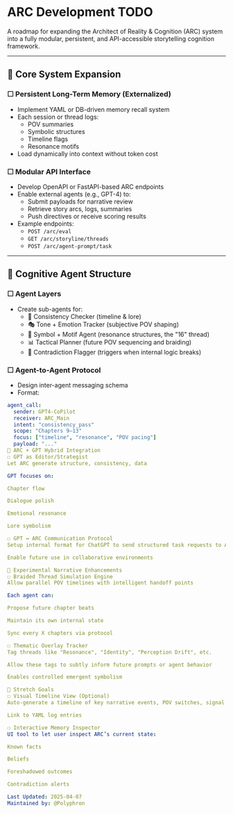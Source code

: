 # ARC Development TODO

A roadmap for expanding the Architect of Reality & Cognition (ARC) system into a fully modular, persistent, and API-accessible storytelling cognition framework.

---

## 🔧 Core System Expansion

### ☐ Persistent Long-Term Memory (Externalized)
- Implement YAML or DB-driven memory recall system
- Each session or thread logs:
  - POV summaries
  - Symbolic structures
  - Timeline flags
  - Resonance motifs
- Load dynamically into context without token cost

### ☐ Modular API Interface
- Develop OpenAPI or FastAPI-based ARC endpoints
- Enable external agents (e.g., GPT-4) to:
  - Submit payloads for narrative review
  - Retrieve story arcs, logs, summaries
  - Push directives or receive scoring results
- Example endpoints:
  - `POST /arc/eval`
  - `GET /arc/storyline/threads`
  - `POST /arc/agent-prompt/task`

---

## 🧠 Cognitive Agent Structure

### ☐ Agent Layers
- Create sub-agents for:
  - 🧠 Consistency Checker (timeline & lore)
  - 🎭 Tone + Emotion Tracker (subjective POV shaping)
  - 🧩 Symbol + Motif Agent (resonance structures, the "16" thread)
  - 📊 Tactical Planner (future POV sequencing and braiding)
  - 🧾 Contradiction Flagger (triggers when internal logic breaks)

### ☐ Agent-to-Agent Protocol
- Design inter-agent messaging schema
- Format:
```yaml
agent_call:
  sender: GPT4-CoPilot
  receiver: ARC_Main
  intent: "consistency_pass"
  scope: "Chapters 9–13"
  focus: ["timeline", "resonance", "POV pacing"]
  payload: "..."
🤖 ARC + GPT Hybrid Integration
☐ GPT as Editor/Strategist
Let ARC generate structure, consistency, data

GPT focuses on:

Chapter flow

Dialogue polish

Emotional resonance

Lore symbolism

☐ GPT ↔ ARC Communication Protocol
Setup internal format for ChatGPT to send structured task requests to ARC

Enable future use in collaborative environments

🧪 Experimental Narrative Enhancements
☐ Braided Thread Simulation Engine
Allow parallel POV timelines with intelligent handoff points

Each agent can:

Propose future chapter beats

Maintain its own internal state

Sync every X chapters via protocol

☐ Thematic Overlay Tracker
Tag threads like "Resonance", "Identity", "Perception Drift", etc.

Allow these tags to subtly inform future prompts or agent behavior

Enables controlled emergent symbolism

🚀 Stretch Goals
☐ Visual Timeline View (Optional)
Auto-generate a timeline of key narrative events, POV switches, signal spikes, and conflicts

Link to YAML log entries

☐ Interactive Memory Inspector
UI tool to let user inspect ARC’s current state:

Known facts

Beliefs

Foreshadowed outcomes

Contradiction alerts

Last Updated: 2025-04-07
Maintained by: @Polyphron
